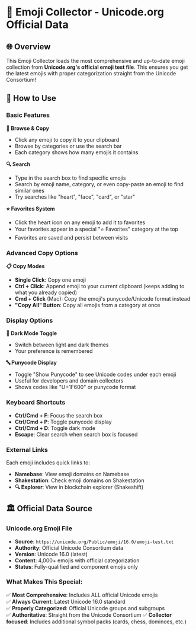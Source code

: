 # 🤪 Emoji Collector - Unicode.org Official Data

## 🌐 Overview

This Emoji Collector loads the most comprehensive and up-to-date emoji collection from **Unicode.org's official emoji test file**. This ensures you get the latest emojis with proper categorization straight from the Unicode Consortium!

## 🚀 How to Use

### **Basic Features**

**📱 Browse & Copy**

- Click any emoji to copy it to your clipboard
- Browse by categories or use the search bar
- Each category shows how many emojis it contains

**🔍 Search**

- Type in the search box to find specific emojis
- Search by emoji name, category, or even copy-paste an emoji to find similar ones
- Try searches like "heart", "face", "card", or "star"

**⭐ Favorites System**

- Click the heart icon on any emoji to add it to favorites
- Your favorites appear in a special "⭐ Favorites" category at the top
- Favorites are saved and persist between visits

### **Advanced Copy Options**

**📋 Copy Modes**

- **Single Click**: Copy one emoji
- **Ctrl + Click**: Append emoji to your current clipboard (keeps adding to what you already copied)
- **Cmd + Click** (Mac): Copy the emoji's punycode/Unicode format instead
- **"Copy All" Button**: Copy all emojis from a category at once

### **Display Options**

**🌙 Dark Mode Toggle**

- Switch between light and dark themes
- Your preference is remembered

**🔤 Punycode Display**

- Toggle "Show Punycode" to see Unicode codes under each emoji
- Useful for developers and domain collectors
- Shows codes like "U+1F600" or punycode format

### **Keyboard Shortcuts**

- **Ctrl/Cmd + F**: Focus the search box
- **Ctrl/Cmd + P**: Toggle punycode display
- **Ctrl/Cmd + D**: Toggle dark mode
- **Escape**: Clear search when search box is focused

### **External Links**

Each emoji includes quick links to:

- **Namebase**: View emoji domains on Namebase
- **Shakestation**: Check emoji domains on Shakestation
- **🔍 Explorer**: View in blockchain explorer (Shakeshift)

## 🏛️ Official Data Source

### **Unicode.org Emoji File**

- **Source**: `https://unicode.org/Public/emoji/16.0/emoji-test.txt`
- **Authority**: Official Unicode Consortium data
- **Version**: Unicode 16.0 (latest)
- **Content**: 4,000+ emojis with official categorization
- **Status**: Fully-qualified and component emojis only

### **What Makes This Special:**

✅ **Most Comprehensive**: Includes ALL official Unicode emojis  
✅ **Always Current**: Latest Unicode 16.0 standard  
✅ **Properly Categorized**: Official Unicode groups and subgroups  
✅ **Authoritative**: Straight from the Unicode Consortium
✅ **Collector focused**: Includes additional symbol packs (cards, chess, dominoes, etc.)
